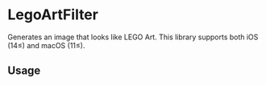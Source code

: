 # LegoArtFilter

Generates an image that looks like LEGO Art.
This library supports both iOS (14≤) and macOS (11≤).

## Usage

```swift

```
